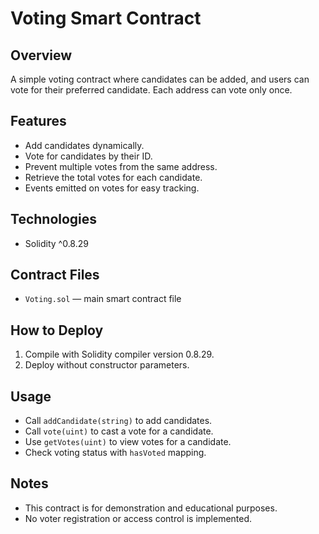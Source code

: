 # Voting Smart Contract

## Overview
A simple voting contract where candidates can be added, and users can vote for their preferred candidate. Each address can vote only once.

## Features
- Add candidates dynamically.
- Vote for candidates by their ID.
- Prevent multiple votes from the same address.
- Retrieve the total votes for each candidate.
- Events emitted on votes for easy tracking.

## Technologies
- Solidity ^0.8.29

## Contract Files
- `Voting.sol` — main smart contract file

## How to Deploy
1. Compile with Solidity compiler version 0.8.29.
2. Deploy without constructor parameters.

## Usage
- Call `addCandidate(string)` to add candidates.
- Call `vote(uint)` to cast a vote for a candidate.
- Use `getVotes(uint)` to view votes for a candidate.
- Check voting status with `hasVoted` mapping.

## Notes
- This contract is for demonstration and educational purposes.
- No voter registration or access control is implemented.
